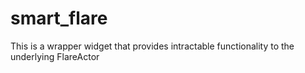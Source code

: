 # smart_flare
This is a wrapper widget that provides intractable functionality to the underlying FlareActor
